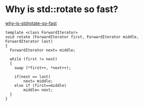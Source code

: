# Why is std::rotate so fast?
[why-is-stdrotate-so-fast](https://stackoverflow.com/questions/21160875/why-is-stdrotate-so-fast)

```
template <class ForwardIterator>
void rotate (ForwardIterator first, ForwardIterator middle, ForwardIterator last)
{
  ForwardIterator next= middle;

  while (first != next)
  {
	swap (*first++, *next++);

	if(next == last)
		next= middle;
	else if (first==middle)
		middle= next;
  }
}
```













